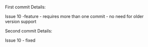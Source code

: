 First commit Details: 

Issue 10 -feature - requires more than one commit - no need for older version support

Second commit Details:

Issue 10 - fixed